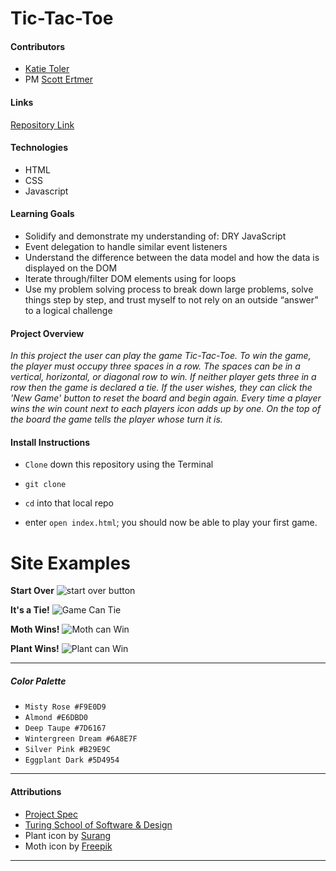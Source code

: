 Tic-Tac-Toe
====

#### Contributors
  * [Katie Toler](https://github.com/KATIETOLER)
  * PM [Scott Ertmer](https://github.com/sertmer)

#### Links
  [Repository Link](https://github.com/KATIETOLER/tic-tac-toe)

#### Technologies
* HTML
* CSS
* Javascript

#### Learning Goals
* Solidify and demonstrate my understanding of:
DRY JavaScript
* Event delegation to handle similar event listeners
* Understand the difference between the data model and how the data is displayed on the DOM
* Iterate through/filter DOM elements using for loops
* Use my problem solving process to break down large problems, solve things step by step, and trust myself to not rely on an outside “answer” to a logical challenge

#### Project Overview
_In this project the user can play the game Tic-Tac-Toe. To win the game, the player must occupy three spaces in a row. The spaces can be in a vertical, horizontal, or diagonal row to win. If neither player gets three in a row then the game is declared a tie. If the user wishes, they can click the 'New Game' button to reset the board and begin again. Every time a player wins the win count next to each players icon adds up by one. On the top of the board the game tells the player whose turn it is._

#### Install Instructions
* `Clone` down this repository using the Terminal

* `git clone`

* `cd` into that local repo
* enter `open index.html`; you should now be able to play your first game.

Site Examples
===

**Start Over**
![start over button](https://media0.giphy.com/media/ONpy6gl1UKlIXzeYkw/giphy.gif)

**It's a Tie!**
![Game Can Tie](https://media0.giphy.com/media/FvAOf3OVoYwwCbwx6U/giphy.gif)

**Moth Wins!**
![Moth can Win](https://media0.giphy.com/media/mPq6BgNDSq6cvCEpoS/giphy.gif)

**Plant Wins!**
![Plant can Win](https://media0.giphy.com/media/kIF3fH9E21XNpxeF2Q/giphy.gif)

---

##### _Color Palette_
  * `Misty Rose #F9E0D9`
  * `Almond #E6DBD0`
  * `Deep Taupe #7D6167`
  * `Wintergreen Dream #6A8E7F`
  * `Silver Pink #B29E9C`
  * `Eggplant Dark #5D4954`

---

#### Attributions
* [Project Spec](https://frontend.turing.edu/projects/module-1/tic-tac-toe-solo.html)
* [Turing School of Software & Design](https://frontend.turing.edu/)
* Plant icon by [Surang](https://www.flaticon.com/authors/surang)
* Moth icon by [Freepik](https://www.freepik.com)

---
